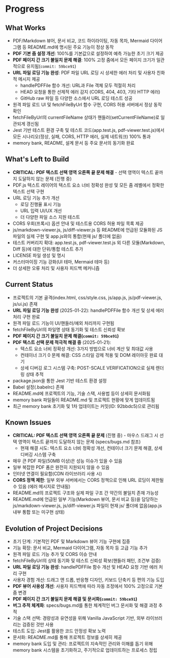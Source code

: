 # Progress

## What Works

* PDF/Markdown 뷰어, 문서 비교, 코드 하이라이팅, 자동 목차, Mermaid 다이어그램 등 README.md에 명시된 주요 기능이 정상 동작
* **PDF 기본 줌 설정 개선**: 100%를 기본값으로 설정하여 예측 가능한 초기 크기 제공
* **PDF 페이지 간 크기 불일치 문제 해결**: 100% 고정 줌에서 모든 페이지 크기가 일관적으로 유지됨(`commit: 59bce91`)
* **URL 파일 로딩 기능 완성**: PDF 파일 URL 로딩 시 상세한 에러 처리 및 사용자 친화적 메시지 제공
  - handlePDFFile 함수 개선: URL과 File 객체 모두 적절히 처리
  - HEAD 요청을 통한 선제적 에러 감지 (CORS, 404, 403, 기타 HTTP 에러)
  - GitHub raw 파일 등 다양한 소스에서 URL 로딩 테스트 성공
* 원격 파일 로드 UI 및 fetchFileByUrl 함수 구현, CORS 허용 서버에서 정상 동작 확인
* fetchFileByUrl의 currentFileName 상태가 핸들러(setCurrentFileName)로 일관되게 갱신됨
* Jest 기반 테스트 환경 구축 및 테스트 코드(app.test.js, pdf-viewer.test.js)에서 모든 시나리오(정상, 실패, CORS, HTTP 에러, 실제 네트워크) 100% 통과
* memory bank, README, 설계 문서 등 주요 문서의 동기화 완료

## What's Left to Build

* **CRITICAL: PDF 텍스트 선택 영역 오른쪽 끝 문제 해결** - 선택 영역이 텍스트 끝까지 도달하지 않는 문제 (진행 중)
* PDF.js 텍스트 레이어의 텍스트 요소 너비 정확성 완성 및 모든 줌 레벨에서 정확한 텍스트 선택 구현
* URL 로딩 기능 추가 개선
  - 로딩 진행율 표시 기능
  - URL 입력 UI/UX 개선
  - 더 다양한 파일 소스 지원 테스트
* CORS 우회(프록시) 옵션 안내 및 테스트용 CORS 허용 파일 목록 제공
* js/markdown-viewer.js, js/diff-viewer.js 등 README에 언급된 모듈화된 JS 파일의 실제 구현 및 app.js와의 통합(현재 js/ 폴더에 없음)
* 테스트 커버리지 확대: app.test.js, pdf-viewer.test.js 외 다른 모듈(Markdown, Diff 등)에 대한 단위/통합 테스트 추가
* LICENSE 파일 생성 및 명시
* 커스터마이징 기능 강화(UI 테마, Mermaid 테마 등)
* 더 상세한 오류 처리 및 사용자 피드백 메커니즘

## Current Status

* 프로젝트의 기본 골격(index.html, css/style.css, js/app.js, js/pdf-viewer.js, js/ui.js) 존재
* **URL 파일 로딩 기능 완성** (2025-01-22): handlePDFFile 함수 개선 및 상세 에러 처리 구현 완료
* 원격 파일 로드 기능이 UI/핸들러/예외 처리까지 구현됨
* fetchFileByUrl의 파일명 상태 동기화 및 테스트 신뢰성 확보
* **PDF 페이지 간 크기 불일치 문제 해결(`commit: 59bce91`)**
* **PDF 텍스트 선택 문제 적극적 해결 중** (2025-01-21):
  - 텍스트 요소 너비 정확성 개선: 3가지 방법으로 너비 계산 및 최대값 사용
  - 컨테이너 크기 0 문제 해결: CSS 스타일 강제 적용 및 DOM 레이아웃 완료 대기
  - 상세 디버깅 로그 시스템 구축: POST-SCALE VERIFICATION으로 실제 렌더링 상태 추적
* package.json을 통한 Jest 기반 테스트 환경 설정
* Babel 설정(.babelrc) 존재
* README.md에 프로젝트의 기능, 기술 스택, 사용법 등이 상세히 문서화됨
* memory bank 파일들이 README.md 및 프로젝트 현황에 맞게 업데이트됨
* 최근 memory bank 초기화 및 1차 업데이트는 커밋(ID: 92bbdc5)으로 관리됨

## Known Issues

* **CRITICAL: PDF 텍스트 선택 영역 오른쪽 끝 문제** (진행 중) - 마우스 드래그 시 선택 영역이 텍스트 끝까지 도달하지 않는 문제 (specs/bugs.md 참조)
  - 현재 해결 시도: 텍스트 요소 너비 정확성 개선, 컨테이너 크기 문제 해결, 상세 디버깅 시스템 구축
* 매우 큰 PDF 파일(50MB 이상)은 성능 이슈가 있을 수 있음
* 일부 복잡한 PDF 폼은 완전히 지원되지 않을 수 있음
* 인터넷 연결이 필요함(CDN 라이브러리 사용 시)
* **CORS 정책 제한**: 일부 외부 서버에서는 CORS 정책으로 인해 URL 로딩이 제한될 수 있음 (에러 메시지로 안내됨)
* README.md의 프로젝트 구조와 실제 파일 구조 간 약간의 불일치 존재 가능성
* README.md에 언급된 일부 기능(Markdown 뷰어, 문서 비교 등)을 담당하는 js/markdown-viewer.js, js/diff-viewer.js 파일이 현재 js/ 폴더에 없음(app.js 내부 통합 또는 미구현 상태)

## Evolution of Project Decisions

* 초기 단계: 기본적인 PDF 및 Markdown 뷰어 기능 구현에 집중
* 기능 확장: 문서 비교, Mermaid 다이어그램, 자동 목차 등 고급 기능 추가
* 원격 파일 로드 기능 추가 및 CORS 이슈 안내
* fetchFileByUrl의 상태 동기화 및 테스트 신뢰성 확보(핸들러 패턴, 조건부 검증)
* **URL 파일 로딩 기능 완성**: handlePDFFile 함수 개선 및 HEAD 요청 기반 에러 처리 구현
* 사용자 경험 개선: 드래그 앤 드롭, 반응형 디자인, 키보드 단축키 등 편의 기능 도입
* **PDF 뷰어 사용성 개선**: 사용자 피드백에 따라 자동 조정에서 100% 고정으로 기본 줌 변경
* **PDF 페이지 간 크기 불일치 문제 해결 및 문서화(`commit: 59bce91`)**
* **버그 추적 체계화**: specs/bugs.md를 통한 체계적인 버그 문서화 및 해결 과정 추적
* 기술 스택 선택: 경량성과 유연성을 위해 Vanilla JavaScript 기반, 외부 라이브러리는 검증된 것만 사용
* 테스트 도입: Jest를 활용한 코드 안정성 확보 노력
* 문서화: README.md를 통해 프로젝트 정보를 상세히 제공
* memory bank 도입 및 관리: 프로젝트의 지속적인 관리와 이해를 돕기 위해 memory bank 시스템을 초기화하고, 주기적으로 업데이트하는 프로세스 정립
